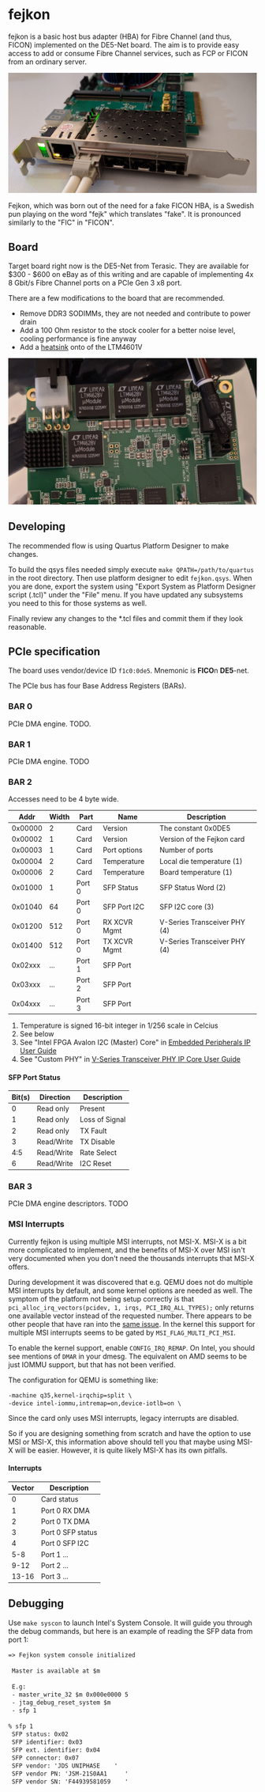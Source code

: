 # fejkon

fejkon is a basic host bus adapter (HBA) for Fibre Channel (and thus, FICON) implemented on the DE5-Net board.
The aim is to provide easy access to add or consume Fibre Channel services, such as FCP or FICON
from an ordinary server.

![DE5-Net running Fejkon](images/fejkon.jpg)

Fejkon, which was born out of the need for a fake FICON HBA, is a Swedish pun playing on the word "fejk" which
translates "fake". It is pronounced similarly to the "FIC" in "FICON".

## Board

Target board right now is the DE5-Net from Terasic. They are available for $300 - $600 on eBay as of this writing
and are capable of implementing 4x 8 Gbit/s Fibre Channel ports on a PCIe Gen 3 x8 port.

There are a few modifications to the board that are recommended.

 * Remove DDR3 SODIMMs, they are not needed and contribute to power drain
 * Add a 100 Ohm resistor to the stock cooler for a better noise level, cooling performance is fine anyway
 * Add a [heatsink](https://www.mouser.ch/ProductDetail/532-375424B00034G) onto of the LTM4601V

![DE5-Net Voltage Regulators](images/de5-net-vrs.jpg)

## Developing

The recommended flow is using Quartus Platform Designer to make changes.

To build the qsys files needed simply execute `make QPATH=/path/to/quartus` in the root directory.
Then use platform designer to edit `fejkon.qsys`. When you are done, export the system
using "Export System as Platform Designer script (.tcl)" under the "File" menu. If you
have updated any subsystems you need to this for those systems as well.

Finally review any changes to the \*.tcl files and commit them if they look reasonable.

## PCIe specification

The board uses vendor/device ID `f1c0:0de5`. Mnemonic is **FICO**n **DE5**-net.

The PCIe bus has four Base Address Registers (BARs).

### BAR 0

PCIe DMA engine. TODO.

### BAR 1

PCIe DMA engine. TODO

### BAR 2

Accesses need to be 4 byte wide.

| Addr    | Width | Part   | Name          | Description                  |
|---------|-------|--------|---------------|------------------------------|
| 0x00000 | 2     | Card   | Version       | The constant 0x0DE5          |
| 0x00002 | 1     | Card   | Version       | Version of the Fejkon card   |
| 0x00003 | 1     | Card   | Port options  | Number of ports              |
| 0x00004 | 2     | Card   | Temperature   | Local die temperature (1)    |
| 0x00006 | 2     | Card   | Temperature   | Board temperature (1)        |
| 0x01000 | 1     | Port 0 | SFP Status    | SFP Status Word (2)          |
| 0x01040 | 64    | Port 0 | SFP Port I2C  | SFP I2C core (3)             |
| 0x01200 | 512   | Port 0 | RX XCVR Mgmt  | V-Series Transceiver PHY (4) |
| 0x01400 | 512   | Port 0 | TX XCVR Mgmt  | V-Series Transceiver PHY (4) |
| 0x02xxx | ...   | Port 1 | SFP Port      |                              |
| 0x03xxx | ...   | Port 2 | SFP Port      |                              |
| 0x04xxx | ...   | Port 3 | SFP Port      |                              |


1) Temperature is signed 16-bit integer in 1/256 scale in Celcius
2) See below
3) See "Intel FPGA Avalon I2C (Master) Core" in [Embedded Peripherals IP User Guide](https://www.intel.com/content/dam/www/programmable/us/en/pdfs/literature/ug/ug_embedded_ip.pdf)
4) See "Custom PHY" in [V-Series Transceiver PHY IP Core User Guide](https://www.intel.com/content/dam/www/programmable/us/en/pdfs/literature/ug/xcvr_user_guide.pdf)

#### SFP Port Status

| Bit(s) | Direction   | Description      |
|--------|-------------|------------------|
| 0      | Read only   | Present          |
| 1      | Read only   | Loss of Signal   |
| 2      | Read only   | TX Fault         |
| 3      | Read/Write  | TX Disable       |
| 4:5    | Read/Write  | Rate Select      |
| 6      | Read/Write  | I2C Reset        |

### BAR 3

PCIe DMA engine descriptors. TODO

### MSI Interrupts

Currently fejkon is using multiple MSI interrupts, not MSI-X. MSI-X is a bit
more complicated to implement, and the benefits of MSI-X over MSI isn't very
documented when you don't need the thousands interrupts that MSI-X offers.

During development it was discovered that e.g. QEMU does not do multiple MSI
interrupts by default, and some kernel options are needed as well. The symptom
of the platform not being setup correctly is that
`pci_alloc_irq_vectors(pcidev, 1, irqs, PCI_IRQ_ALL_TYPES);` only returns one
available vector instead of the requested number. There appears to be other
people that have ran into the
[same issue](https://stackoverflow.com/questions/34406632/is-multi-message-msi-implemented-on-linux-x86).
In the kernel this support for multiple MSI interrupts seems to be gated by
`MSI_FLAG_MULTI_PCI_MSI`.

To enable the kernel support, enable `CONFIG_IRQ_REMAP`. On Intel, you should
see mentions of `DMAR` in your dmesg. The equivalent on AMD seems to be just
IOMMU support, but that has not been verified.

The configuration for QEMU is something like:
```
-machine q35,kernel-irqchip=split \
-device intel-iommu,intremap=on,device-iotlb=on \
```

Since the card only uses MSI interrupts, legacy interrupts are disabled.

So if you are designing something from scratch and have the option to use MSI
or MSI-X, this information above should tell you that maybe using MSI-X will
be easier. However, it is quite likely MSI-X has its own pitfalls.

#### Interrupts

| Vector | Description        |
|--------|--------------------|
| 0      | Card status        |
| 1      | Port 0 RX DMA      |
| 2      | Port 0 TX DMA      |
| 3      | Port 0 SFP status  |
| 4      | Port 0 SFP I2C     |
| 5-8    | Port 1 ...         |
| 9-12   | Port 2 ...         |
| 13-16  | Port 3 ...         |

## Debugging

Use `make syscon` to launch Intel's System Console. It will guide you through
the debug commands, but here is an example of reading the SFP data from port 1:

```
=> Fejkon system console initialized

 Master is available at $m

 E.g:
 - master_write_32 $m 0x000e0000 5
 - jtag_debug_reset_system $m
 - sfp 1

% sfp 1
 SFP status: 0x02
 SFP identifier: 0x03
 SFP ext. identifier: 0x04
 SFP connector: 0x07
 SFP vendor: 'JDS UNIPHASE    '
 SFP vendor PN: 'JSM-21S0AA1     '
 SFP vendor SN: 'F44939581059    '
```
